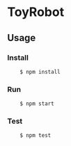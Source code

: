 
# ToyRobot

## Usage

### Install

```console
    $ npm install
```

### Run

```console
    $ npm start
```


### Test

```console
    $ npm test
```

